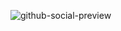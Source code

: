 ![github-social-preview](https://github.com/deusagit/.github/assets/79719348/891ccbf2-ce8d-4902-bfda-9778ef8095ad)
